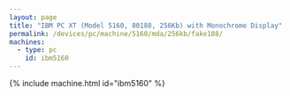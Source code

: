 ```yaml
---
layout: page
title: "IBM PC XT (Model 5160, 80188, 256Kb) with Monochrome Display"
permalink: /devices/pc/machine/5160/mda/256kb/fake188/
machines:
  - type: pc
    id: ibm5160
---
```


{% include machine.html id="ibm5160" %}
